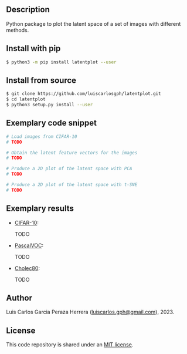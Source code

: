 Description
-----------

Python package to plot the latent space of a set of images with different methods.


Install with pip
----------------

```bash
$ python3 -m pip install latentplot --user
```


Install from source
-------------------

```bash
$ git clone https://github.com/luiscarlosgph/latentplot.git
$ cd latentplot
$ python3 setup.py install --user
```


Exemplary code snippet
----------------------

```python
# Load images from CIFAR-10
# TODO

# Obtain the latent feature vectors for the images
# TODO

# Produce a 2D plot of the latent space with PCA
# TODO

# Produce a 2D plot of the latent space with t-SNE
# TODO
```


Exemplary results
-----------------

* [CIFAR-10](https://www.cs.toronto.edu/~kriz/cifar.html):

   TODO

* [PascalVOC](http://host.robots.ox.ac.uk/pascal/VOC):

   TODO

* [Cholec80](http://camma.u-strasbg.fr/datasets):

   TODO


Author
------

Luis Carlos Garcia Peraza Herrera (luiscarlos.gph@gmail.com), 2023.


License
-------

This code repository is shared under an [MIT license](LICENSE).

